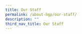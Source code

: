 ```yaml
---
title: Our Staff
permalink: /about-hgp/our-staff/
description: ""
third_nav_title: Our Staff
---
```

